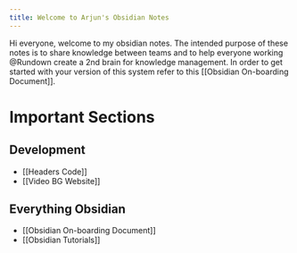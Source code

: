 ```yaml
---
title: Welcome to Arjun's Obsidian Notes
---
```


Hi everyone, welcome to my obsidian notes. The intended purpose of these notes is to share knowledge between teams and to help everyone working @Rundown create a 2nd brain for knowledge management. In order to get started with your version of this system refer to this [[Obsidian On-boarding Document]]. 
# Important Sections
## Development
- [[Headers Code]]
- [[Video BG Website]]

## Everything Obsidian
- [[Obsidian On-boarding Document]]
- [[Obsidian Tutorials]]